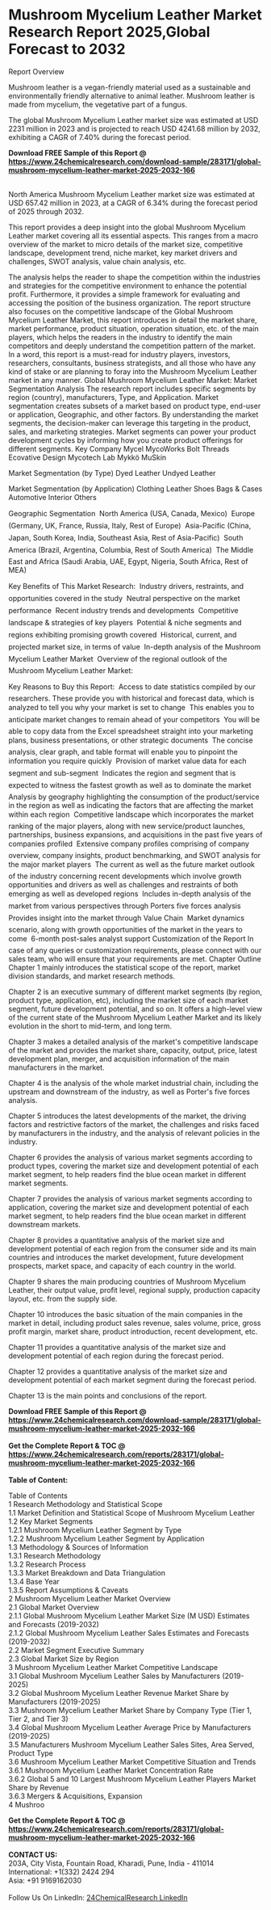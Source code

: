<h1>Mushroom Mycelium Leather Market Research Report 2025,Global Forecast to 2032</h1><p>Report Overview</p><p>
Mushroom leather is a vegan-friendly material used as a sustainable and environmentally friendly alternative to animal leather. Mushroom leather is made from mycelium, the vegetative part of a fungus.</p><p>
The global Mushroom Mycelium Leather market size was estimated at USD 2231 million in 2023 and is projected to reach USD 4241.68 million by 2032, exhibiting a CAGR of 7.40% during the forecast period.</p><div><b>Download FREE Sample of this Report @ 
            <a href="https://www.24chemicalresearch.com/download-sample/283171/global-mushroom-mycelium-leather-market-2025-2032-166">
            https://www.24chemicalresearch.com/download-sample/283171/global-mushroom-mycelium-leather-market-2025-2032-166</a></b></div><br><p>
North America Mushroom Mycelium Leather market size was estimated at USD 657.42 million in 2023, at a CAGR of 6.34% during the forecast period of 2025 through 2032.</p><p>
This report provides a deep insight into the global Mushroom Mycelium Leather market covering all its essential aspects. This ranges from a macro overview of the market to micro details of the market size, competitive landscape, development trend, niche market, key market drivers and challenges, SWOT analysis, value chain analysis, etc.</p><p>
The analysis helps the reader to shape the competition within the industries and strategies for the competitive environment to enhance the potential profit. Furthermore, it provides a simple framework for evaluating and accessing the position of the business organization. The report structure also focuses on the competitive landscape of the Global Mushroom Mycelium Leather Market, this report introduces in detail the market share, market performance, product situation, operation situation, etc. of the main players, which helps the readers in the industry to identify the main competitors and deeply understand the competition pattern of the market.
In a word, this report is a must-read for industry players, investors, researchers, consultants, business strategists, and all those who have any kind of stake or are planning to foray into the Mushroom Mycelium Leather market in any manner.
Global Mushroom Mycelium Leather Market: Market Segmentation Analysis
The research report includes specific segments by region (country), manufacturers, Type, and Application. Market segmentation creates subsets of a market based on product type, end-user or application, Geographic, and other factors. By understanding the market segments, the decision-maker can leverage this targeting in the product, sales, and marketing strategies. Market segments can power your product development cycles by informing how you create product offerings for different segments.
Key Company
Mycel
MycoWorks
Bolt Threads
Ecovative Design
Mycotech Lab
Mykkö
MuSkin</p><p>
Market Segmentation (by Type)
Dyed Leather
Undyed Leather</p><p>
Market Segmentation (by Application)
Clothing
Leather Shoes
Bags &amp; Cases
Automotive Interior
Others</p><p>
Geographic Segmentation
 North America (USA, Canada, Mexico)
 Europe (Germany, UK, France, Russia, Italy, Rest of Europe)
 Asia-Pacific (China, Japan, South Korea, India, Southeast Asia, Rest of Asia-Pacific)
 South America (Brazil, Argentina, Columbia, Rest of South America)
 The Middle East and Africa (Saudi Arabia, UAE, Egypt, Nigeria, South Africa, Rest of MEA)</p><p>
Key Benefits of This Market Research:
 Industry drivers, restraints, and opportunities covered in the study
 Neutral perspective on the market performance
 Recent industry trends and developments
 Competitive landscape &amp; strategies of key players
 Potential &amp; niche segments and regions exhibiting promising growth covered
 Historical, current, and projected market size, in terms of value
 In-depth analysis of the Mushroom Mycelium Leather Market
 Overview of the regional outlook of the Mushroom Mycelium Leather Market:</p><p>
Key Reasons to Buy this Report:
 Access to date statistics compiled by our researchers. These provide you with historical and forecast data, which is analyzed to tell you why your market is set to change
 This enables you to anticipate market changes to remain ahead of your competitors
 You will be able to copy data from the Excel spreadsheet straight into your marketing plans, business presentations, or other strategic documents
 The concise analysis, clear graph, and table format will enable you to pinpoint the information you require quickly
 Provision of market value data for each segment and sub-segment
 Indicates the region and segment that is expected to witness the fastest growth as well as to dominate the market
 Analysis by geography highlighting the consumption of the product/service in the region as well as indicating the factors that are affecting the market within each region
 Competitive landscape which incorporates the market ranking of the major players, along with new service/product launches, partnerships, business expansions, and acquisitions in the past five years of companies profiled
 Extensive company profiles comprising of company overview, company insights, product benchmarking, and SWOT analysis for the major market players
 The current as well as the future market outlook of the industry concerning recent developments which involve growth opportunities and drivers as well as challenges and restraints of both emerging as well as developed regions
 Includes in-depth analysis of the market from various perspectives through Porters five forces analysis
 Provides insight into the market through Value Chain
 Market dynamics scenario, along with growth opportunities of the market in the years to come
 6-month post-sales analyst support
Customization of the Report
In case of any queries or customization requirements, please connect with our sales team, who will ensure that your requirements are met.
Chapter Outline
Chapter 1 mainly introduces the statistical scope of the report, market division standards, and market research methods.</p><p>
Chapter 2 is an executive summary of different market segments (by region, product type, application, etc), including the market size of each market segment, future development potential, and so on. It offers a high-level view of the current state of the Mushroom Mycelium Leather Market and its likely evolution in the short to mid-term, and long term.</p><p>
Chapter 3 makes a detailed analysis of the market's competitive landscape of the market and provides the market share, capacity, output, price, latest development plan, merger, and acquisition information of the main manufacturers in the market.</p><p>
Chapter 4 is the analysis of the whole market industrial chain, including the upstream and downstream of the industry, as well as Porter's five forces analysis.</p><p>
Chapter 5 introduces the latest developments of the market, the driving factors and restrictive factors of the market, the challenges and risks faced by manufacturers in the industry, and the analysis of relevant policies in the industry.</p><p>
Chapter 6 provides the analysis of various market segments according to product types, covering the market size and development potential of each market segment, to help readers find the blue ocean market in different market segments.</p><p>
Chapter 7 provides the analysis of various market segments according to application, covering the market size and development potential of each market segment, to help readers find the blue ocean market in different downstream markets.</p><p>
Chapter 8 provides a quantitative analysis of the market size and development potential of each region from the consumer side and its main countries and introduces the market development, future development prospects, market space, and capacity of each country in the world.</p><p>
Chapter 9 shares the main producing countries of Mushroom Mycelium Leather, their output value, profit level, regional supply, production capacity layout, etc. from the supply side.</p><p>
Chapter 10 introduces the basic situation of the main companies in the market in detail, including product sales revenue, sales volume, price, gross profit margin, market share, product introduction, recent development, etc.</p><p>
Chapter 11 provides a quantitative analysis of the market size and development potential of each region during the forecast period.</p><p>
Chapter 12 provides a quantitative analysis of the market size and development potential of each market segment during the forecast period.</p><p>
Chapter 13 is the main points and conclusions of the report.</p><p>
</p><div><b>Download FREE Sample of this Report @ 
            <a href="https://www.24chemicalresearch.com/download-sample/283171/global-mushroom-mycelium-leather-market-2025-2032-166">
            https://www.24chemicalresearch.com/download-sample/283171/global-mushroom-mycelium-leather-market-2025-2032-166</a></b></div><br><div><b>Get the Complete Report & TOC @ 
            <a href="https://www.24chemicalresearch.com/reports/283171/global-mushroom-mycelium-leather-market-2025-2032-166">
            https://www.24chemicalresearch.com/reports/283171/global-mushroom-mycelium-leather-market-2025-2032-166</a></b></div><br>
            <b>Table of Content:</b><p>Table of Contents<br />
1 Research Methodology and Statistical Scope<br />
1.1 Market Definition and Statistical Scope of Mushroom Mycelium Leather<br />
1.2 Key Market Segments<br />
1.2.1 Mushroom Mycelium Leather Segment by Type<br />
1.2.2 Mushroom Mycelium Leather Segment by Application<br />
1.3 Methodology & Sources of Information<br />
1.3.1 Research Methodology<br />
1.3.2 Research Process<br />
1.3.3 Market Breakdown and Data Triangulation<br />
1.3.4 Base Year<br />
1.3.5 Report Assumptions & Caveats<br />
2 Mushroom Mycelium Leather Market Overview<br />
2.1 Global Market Overview<br />
2.1.1 Global Mushroom Mycelium Leather Market Size (M USD) Estimates and Forecasts (2019-2032)<br />
2.1.2 Global Mushroom Mycelium Leather Sales Estimates and Forecasts (2019-2032)<br />
2.2 Market Segment Executive Summary<br />
2.3 Global Market Size by Region<br />
3 Mushroom Mycelium Leather Market Competitive Landscape<br />
3.1 Global Mushroom Mycelium Leather Sales by Manufacturers (2019-2025)<br />
3.2 Global Mushroom Mycelium Leather Revenue Market Share by Manufacturers (2019-2025)<br />
3.3 Mushroom Mycelium Leather Market Share by Company Type (Tier 1, Tier 2, and Tier 3)<br />
3.4 Global Mushroom Mycelium Leather Average Price by Manufacturers (2019-2025)<br />
3.5 Manufacturers Mushroom Mycelium Leather Sales Sites, Area Served, Product Type<br />
3.6 Mushroom Mycelium Leather Market Competitive Situation and Trends<br />
3.6.1 Mushroom Mycelium Leather Market Concentration Rate<br />
3.6.2 Global 5 and 10 Largest Mushroom Mycelium Leather Players Market Share by Revenue<br />
3.6.3 Mergers & Acquisitions, Expansion<br />
4 Mushroo</p><div><b>Get the Complete Report & TOC @ 
            <a href="https://www.24chemicalresearch.com/reports/283171/global-mushroom-mycelium-leather-market-2025-2032-166">
            https://www.24chemicalresearch.com/reports/283171/global-mushroom-mycelium-leather-market-2025-2032-166</a></b></div><br><b>CONTACT US:</b><br>
            203A, City Vista, Fountain Road, Kharadi, Pune, India - 411014<br>
            International: +1(332) 2424 294<br>
            Asia: +91 9169162030 <br><br>
            Follow Us On LinkedIn: <a href="https://www.linkedin.com/company/24chemicalresearch/">24ChemicalResearch LinkedIn</a>